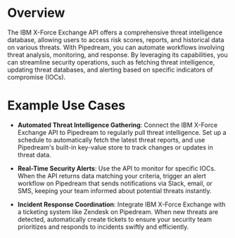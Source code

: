 # Overview

The IBM X-Force Exchange API offers a comprehensive threat intelligence database, allowing users to access risk scores, reports, and historical data on various threats. With Pipedream, you can automate workflows involving threat analysis, monitoring, and response. By leveraging its capabilities, you can streamline security operations, such as fetching threat intelligence, updating threat databases, and alerting based on specific indicators of compromise (IOCs).

# Example Use Cases

- **Automated Threat Intelligence Gathering**: Connect the IBM X-Force Exchange API to Pipedream to regularly pull threat intelligence. Set up a schedule to automatically fetch the latest threat reports, and use Pipedream's built-in key-value store to track changes or updates in threat data.

- **Real-Time Security Alerts**: Use the API to monitor for specific IOCs. When the API returns data matching your criteria, trigger an alert workflow on Pipedream that sends notifications via Slack, email, or SMS, keeping your team informed about potential threats instantly.

- **Incident Response Coordination**: Integrate IBM X-Force Exchange with a ticketing system like Zendesk on Pipedream. When new threats are detected, automatically create tickets to ensure your security team prioritizes and responds to incidents swiftly and efficiently.
